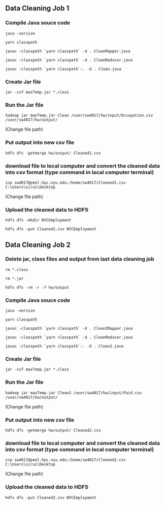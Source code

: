 ## Data Cleaning Job 1

### Compile Java souce code

`java -version`

`yarn classpath`

``javac -classpath `yarn classpath` -d . CleanMapper.java``

``javac -classpath `yarn classpath` -d . CleanReducer.java``

``javac -classpath `yarn classpath`:. -d . Clean.java``

### Create Jar file

`jar -cvf maxTemp.jar *.class`


### Run the Jar file

`hadoop jar maxTemp.jar Clean /user/sw4017/hw/input/Occupation.csv /user/sw4017/hw/output/`

(Change file path)

### Put output into new csv file

`hdfs dfs -getmerge hw/output/ Cleaned1.csv`

### download file to local computer and convert the cleaned  data into csv format (type command in local computer terminal)

`scp sw4017@peel.hpc.nyu.edu:/home/sw4017/Cleaned1.csv C:\Users\sirui\Desktop` 

(Change file path)

### Upload the cleaned data to HDFS

`hdfs dfs -mkdir NYCEmployment`

`hdfs dfs -put Cleaned1.csv NYCEmployment`



## Data Cleaning Job 2

### Delete jar, class files and output from last data cleaning job

`rm *.class`

`rm *.jar`

`hdfs dfs -rm -r -f hw/output`

### Compile Java souce code

`java -version`

`yarn classpath`

``javac -classpath `yarn classpath` -d . Clean2Mapper.java``

``javac -classpath `yarn classpath` -d . CleanReducer.java``

``javac -classpath `yarn classpath`:. -d . Clean2.java``

### Create Jar file

`jar -cvf maxTemp.jar *.class`


### Run the Jar file

`hadoop jar maxTemp.jar Clean2 /user/sw4017/hw/input/Paid.csv /user/sw4017/hw/output/`

(Change file path)


### Put output into new csv file

`hdfs dfs -getmerge hw/output/ Cleaned2.csv`

### download file to local computer and convert the cleaned  data into csv format (type command in local computer terminal)

`scp sw4017@peel.hpc.nyu.edu:/home/sw4017/Cleaned2.csv C:\Users\sirui\Desktop` 

(Change file path)

### Upload the cleaned data to HDFS

`hdfs dfs -put Cleaned2.csv NYCEmployment`


